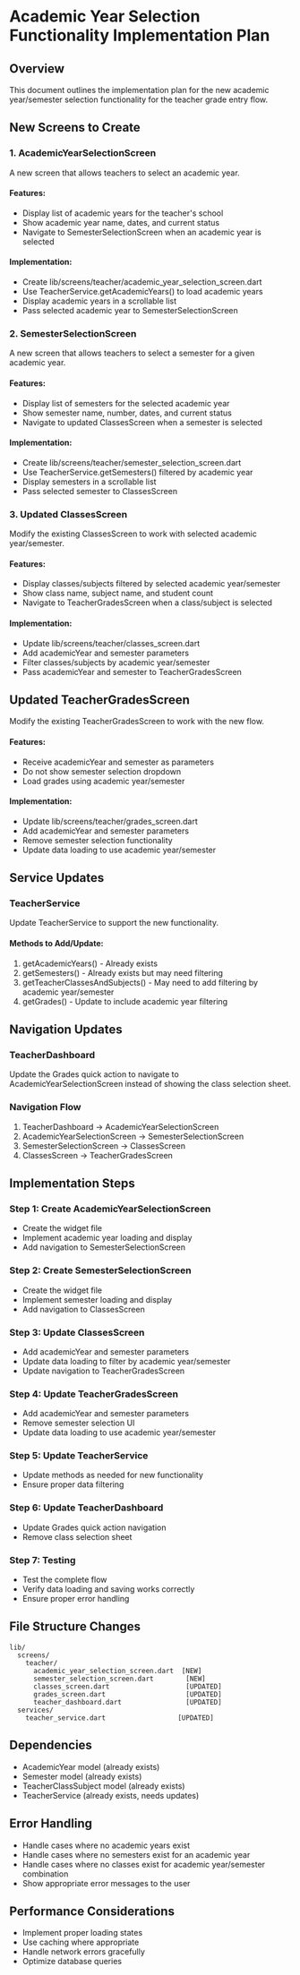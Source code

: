 # Academic Year Selection Functionality Implementation Plan

## Overview
This document outlines the implementation plan for the new academic year/semester selection functionality for the teacher grade entry flow.

## New Screens to Create

### 1. AcademicYearSelectionScreen
A new screen that allows teachers to select an academic year.

#### Features:
- Display list of academic years for the teacher's school
- Show academic year name, dates, and current status
- Navigate to SemesterSelectionScreen when an academic year is selected

#### Implementation:
- Create lib/screens/teacher/academic_year_selection_screen.dart
- Use TeacherService.getAcademicYears() to load academic years
- Display academic years in a scrollable list
- Pass selected academic year to SemesterSelectionScreen

### 2. SemesterSelectionScreen
A new screen that allows teachers to select a semester for a given academic year.

#### Features:
- Display list of semesters for the selected academic year
- Show semester name, number, dates, and current status
- Navigate to updated ClassesScreen when a semester is selected

#### Implementation:
- Create lib/screens/teacher/semester_selection_screen.dart
- Use TeacherService.getSemesters() filtered by academic year
- Display semesters in a scrollable list
- Pass selected semester to ClassesScreen

### 3. Updated ClassesScreen
Modify the existing ClassesScreen to work with selected academic year/semester.

#### Features:
- Display classes/subjects filtered by selected academic year/semester
- Show class name, subject name, and student count
- Navigate to TeacherGradesScreen when a class/subject is selected

#### Implementation:
- Update lib/screens/teacher/classes_screen.dart
- Add academicYear and semester parameters
- Filter classes/subjects by academic year/semester
- Pass academicYear and semester to TeacherGradesScreen

## Updated TeacherGradesScreen
Modify the existing TeacherGradesScreen to work with the new flow.

#### Features:
- Receive academicYear and semester as parameters
- Do not show semester selection dropdown
- Load grades using academic year/semester

#### Implementation:
- Update lib/screens/teacher/grades_screen.dart
- Add academicYear and semester parameters
- Remove semester selection functionality
- Update data loading to use academic year/semester

## Service Updates

### TeacherService
Update TeacherService to support the new functionality.

#### Methods to Add/Update:
1. getAcademicYears() - Already exists
2. getSemesters() - Already exists but may need filtering
3. getTeacherClassesAndSubjects() - May need to add filtering by academic year/semester
4. getGrades() - Update to include academic year filtering

## Navigation Updates

### TeacherDashboard
Update the Grades quick action to navigate to AcademicYearSelectionScreen instead of showing the class selection sheet.

### Navigation Flow
1. TeacherDashboard -> AcademicYearSelectionScreen
2. AcademicYearSelectionScreen -> SemesterSelectionScreen
3. SemesterSelectionScreen -> ClassesScreen
4. ClassesScreen -> TeacherGradesScreen

## Implementation Steps

### Step 1: Create AcademicYearSelectionScreen
- Create the widget file
- Implement academic year loading and display
- Add navigation to SemesterSelectionScreen

### Step 2: Create SemesterSelectionScreen
- Create the widget file
- Implement semester loading and display
- Add navigation to ClassesScreen

### Step 3: Update ClassesScreen
- Add academicYear and semester parameters
- Update data loading to filter by academic year/semester
- Update navigation to TeacherGradesScreen

### Step 4: Update TeacherGradesScreen
- Add academicYear and semester parameters
- Remove semester selection UI
- Update data loading to use academic year/semester

### Step 5: Update TeacherService
- Update methods as needed for new functionality
- Ensure proper data filtering

### Step 6: Update TeacherDashboard
- Update Grades quick action navigation
- Remove class selection sheet

### Step 7: Testing
- Test the complete flow
- Verify data loading and saving works correctly
- Ensure proper error handling

## File Structure Changes
```
lib/
  screens/
    teacher/
      academic_year_selection_screen.dart  [NEW]
      semester_selection_screen.dart        [NEW]
      classes_screen.dart                   [UPDATED]
      grades_screen.dart                    [UPDATED]
      teacher_dashboard.dart                [UPDATED]
  services/
    teacher_service.dart                  [UPDATED]
```

## Dependencies
- AcademicYear model (already exists)
- Semester model (already exists)
- TeacherClassSubject model (already exists)
- TeacherService (already exists, needs updates)

## Error Handling
- Handle cases where no academic years exist
- Handle cases where no semesters exist for an academic year
- Handle cases where no classes exist for academic year/semester combination
- Show appropriate error messages to the user

## Performance Considerations
- Implement proper loading states
- Use caching where appropriate
- Handle network errors gracefully
- Optimize database queries